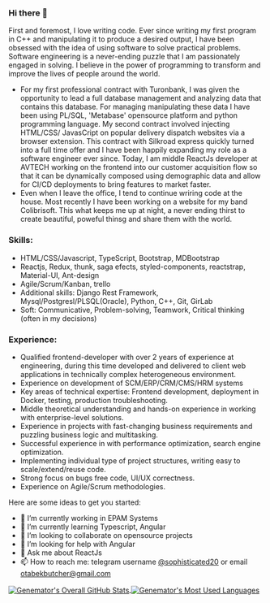 ### Hi there 👋
First and foremost, I love writing code. Ever since writing my first program in C++ and manipulating it to produce
a desired output, I have been obsessed with the idea of using software to solve practical problems. Software
engineering is a never-ending puzzle that I am passionately engaged in solving. I believe in the power of
programming to transform and improve the lives of people around the world.
- For my first professional contract with Turonbank, I was given the opportunity to lead a full database management and analyzing
data that contains this database. For managing manipulating these data I have been using PL/SQL, 'Metabase'
opensource platform and python programming language. My second contract involved injecting HTML/CSS/
JavasCript on popular delivery dispatch websites via a browser extension. This contract with Silkroad express
quickly turned into a full time offer and I have been happily expanding my role as a software engineer ever since.
Today, I am middle ReactJs developer at AVTECH working on the frontend into our customer acquisition flow so
that it can be dynamically composed using demographic data and allow for CI/CD deployments to bring features to
market faster.
- Even when I leave the office, I tend to continue wriring code at the house. Most recently I have been working
on a website for my band Colibrisoft. This what keeps me up at night, a never ending thirst to create beautiful,
poweful thinsg and share them with the world.
### Skills:
- HTML/CSS/Javascript, TypeScript, Bootstrap, MDBootstrap
- Reactjs, Redux, thunk, saga efects, styled-components, reactstrap, Material-UI, Ant-design
- Agile/Scrum/Kanban, trello
- Additional skills: Django Rest Framework, Mysql/Postgresl/PLSQL(Oracle), Python, C++, Git, GirLab
- Soft: Communicative, Problem-solving, Teamwork, Critical thinking (often in my decisions)
### Experience:
- Qualified frontend-developer with over 2 years of experience at engineering, during this time developed and delivered to client web applications in technically complex heterogeneous environment.
- Experience on development of SCM/ERP/CRM/CMS/HRM systems
- Key areas of technical expertise: Frontend development, deployment in Docker, testing, production  troubleshooting.
- Middle theoretical understanding and hands-on experience in working with enterprise-level solutions.
- Experience in projects with fast-changing business requirements and puzzling business logic and multitasking.
- Successful experience in with performance optimization, search engine optimization.
- Implementing individual type of project structures, writing easy to scale/extend/reuse code.
- Strong focus on bugs free code, UI/UX correctness.
- Experience on Agile/Scrum methodologies.

Here are some ideas to get you started:
- 🔭 I’m currently working in EPAM Systems
- 🌱 I’m currently learning Typescript, Angular
- 👯 I’m looking to collaborate on opensource projects
- 🤔 I’m looking for help with Angular
- 💬 Ask me about ReactJs
- 📫 How to reach me: telegram username <a href="https://t.me/sophisticated20">@sophisticated20</a> or email otabekbutcher@gmail.com


<a href="#">
  <img align="center" alt="Genemator's Overall GitHub Stats" src="https://github-readme-stats.vercel.app/api?username=u1810291&count_private=true&hide_border=true&show_icons=true&title_color=fff&icon_color=fff&text_color=fff&bg_color=000000" />
</a>

<a href="#">
  <img align="center" alt="Genemator's Most Used Languages" src="https://github-readme-stats.vercel.app/api/top-langs/?username=u1810291&layout=compact&langs_count=20&hide_border=true&show_icons=true&title_color=fff&icon_color=fff&text_color=fff&bg_color=000000" />
</a>
